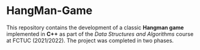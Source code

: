 # HangMan-Game
This repository contains the development of a classic **Hangman game** implemented in **C++** as part of the *Data Structures and Algorithms* course at FCTUC (2021/2022). The project was completed in two phases.
